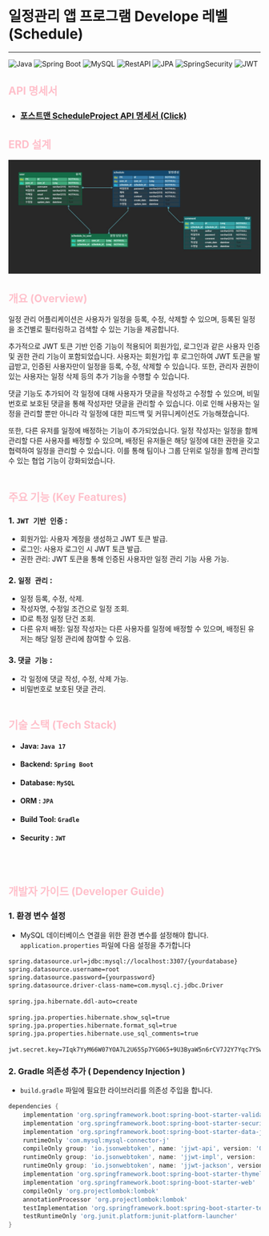 # 일정관리 앱 프로그램 Develope 레벨 (Schedule)

------------------------------------------------------------------------
![Java](https://img.shields.io/badge/Java-17-blue)
![Spring Boot](https://img.shields.io/badge/Spring%20Boot-3.3.4-brightgreen)
![MySQL](https://img.shields.io/badge/MySQL-8.0-lightblue)
![RestAPI](https://img.shields.io/badge/RestAPI-red)
![JPA](https://img.shields.io/badge/JPA-orange)
![SpringSecurity](https://img.shields.io/badge/SpringSecurity-gree)
![JWT](https://img.shields.io/badge/JWT-blue)



## <span style="color: pink"> API 명세서
- ### [포스트맨 ScheduleProject API 명세서 (Click)](https://documenter.getpostman.com/view/23971624/2sAXxV5V3N)

## <span style="color: pink">  ERD 설계
![img_1.png](img_1.png)

## <span style="color: pink"> 개요 (Overview)
일정 관리 어플리케이션은 사용자가 일정을 등록, 수정, 삭제할 수 있으며, 등록된 일정을 조건별로 필터링하고 검색할 수 있는 기능을 제공합니다.


추가적으로 JWT 토큰 기반 인증 기능이 적용되어 회원가입, 로그인과 같은 사용자 인증 및 권한 관리 기능이 포함되었습니다. 사용자는 회원가입 후 로그인하여 JWT 토큰을 발급받고, 인증된 사용자만이 일정을 등록, 수정, 삭제할 수 있습니다. 또한, 관리자 권한이 있는 사용자는 일정 삭제 등의 추가 기능을 수행할 수 있습니다.

댓글 기능도 추가되어 각 일정에 대해 사용자가 댓글을 작성하고 수정할 수 있으며, 비밀번호로 보호된 댓글을 통해 작성자만 댓글을 관리할 수 있습니다. 이로 인해 사용자는 일정을 관리할 뿐만 아니라 각 일정에 대한 피드백 및 커뮤니케이션도 가능해졌습니다.

또한, 다른 유저를 일정에 배정하는 기능이 추가되었습니다. 일정 작성자는 일정을 함께 관리할 다른 사용자를 배정할 수 있으며, 배정된 유저들은 해당 일정에 대한 권한을 갖고 협력하여 일정을 관리할 수 있습니다. 이를 통해 팀이나 그룹 단위로 일정을 함께 관리할 수 있는 협업 기능이 강화되었습니다.
<br><br>
## <span style="color: pink"> 주요 기능 (Key Features)
### 1. `JWT 기반 인증` :
 - 회원가입: 사용자 계정을 생성하고 JWT 토큰 발급.
 - 로그인: 사용자 로그인 시 JWT 토큰 발급.
 - 권한 관리: JWT 토큰을 통해 인증된 사용자만 일정 관리 기능 사용 가능.
### 2. `일정 관리` :
 - 일정 등록, 수정, 삭제.
 - 작성자명, 수정일 조건으로 일정 조회.
 - ID로 특정 일정 단건 조회.
 - 다른 유저 배정: 일정 작성자는 다른 사용자를 일정에 배정할 수 있으며, 배정된 유저는 해당 일정 관리에 참여할 수 있음.
### 3. `댓글 기능` :
 - 각 일정에 댓글 작성, 수정, 삭제 가능.
 - 비밀번호로 보호된 댓글 관리.
<br><br>
## <span style="color: pink"> 기술 스택 (Tech Stack)
- #### **Java**: `Java 17`
- #### **Backend**: `Spring Boot`
- #### **Database**: `MySQL`
- #### **ORM** : `JPA`
- #### **Build Tool**: `Gradle`
- #### **Security** : `JWT`
<br><br>
## <span style="color: pink"> 개발자 가이드 (Developer Guide)
### 1. 환경 변수 설정
- MySQL 데이터베이스 연결을 위한 환경 변수를 설정해야 합니다. `application.properties` 파일에 다음 설정을 추가합니다 <br>
```properties
spring.datasource.url=jdbc:mysql://localhost:3307/{yourdatabase}
spring.datasource.username=root
spring.datasource.password={yourpassword}
spring.datasource.driver-class-name=com.mysql.cj.jdbc.Driver

spring.jpa.hibernate.ddl-auto=create

spring.jpa.properties.hibernate.show_sql=true
spring.jpa.properties.hibernate.format_sql=true
spring.jpa.properties.hibernate.use_sql_comments=true

jwt.secret.key=7Iqk7YyM66W07YOA7L2U65Sp7YG065+9U3ByaW5n6rCV7J2Y7Yqc7YSw7LWc7JuQ67mI7J6F64uI64ukLg==
```
### 2. Gradle 의존성 추가 ( Dependency Injection )
- `build.gradle` 파일에 필요한 라이브러리를 의존성 주입을 합니다.<br>
```build.gradle
dependencies {
    implementation 'org.springframework.boot:spring-boot-starter-validation'
    implementation 'org.springframework.boot:spring-boot-starter-security'
    implementation 'org.springframework.boot:spring-boot-starter-data-jpa'
    runtimeOnly 'com.mysql:mysql-connector-j'
    compileOnly group: 'io.jsonwebtoken', name: 'jjwt-api', version: '0.11.5'
    runtimeOnly group: 'io.jsonwebtoken', name: 'jjwt-impl', version: '0.11.5'
    runtimeOnly group: 'io.jsonwebtoken', name: 'jjwt-jackson', version: '0.11.5'
    implementation 'org.springframework.boot:spring-boot-starter-thymeleaf'
    implementation 'org.springframework.boot:spring-boot-starter-web'
    compileOnly 'org.projectlombok:lombok'
    annotationProcessor 'org.projectlombok:lombok'
    testImplementation 'org.springframework.boot:spring-boot-starter-test'
    testRuntimeOnly 'org.junit.platform:junit-platform-launcher'
}
```